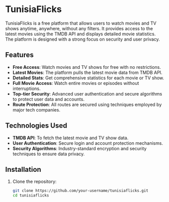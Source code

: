 # TunisiaFlicks

TunisiaFlicks is a free platform that allows users to watch movies and TV shows anytime, anywhere, without any filters. It provides access to the latest movies using the TMDB API and displays detailed movie statistics. The platform is designed with a strong focus on security and user privacy.

## Features

- **Free Access**: Watch movies and TV shows for free with no restrictions.
- **Latest Movies**: The platform pulls the latest movie data from TMDB API.
- **Detailed Stats**: Get comprehensive statistics for each movie or TV show.
- **Full Movie Access**: Watch entire movies or episodes without interruptions.
- **Top-tier Security**: Advanced user authentication and secure algorithms to protect user data and accounts.
- **Route Protection**: All routes are secured using techniques employed by major tech companies.

## Technologies Used

- **TMDB API**: To fetch the latest movie and TV show data.
- **User Authentication**: Secure login and account protection mechanisms.
- **Security Algorithms**: Industry-standard encryption and security techniques to ensure data privacy.

## Installation

1. Clone the repository:

   ```bash
   git clone https://github.com/your-username/tunisiaflicks.git
   cd tunisiaflicks
